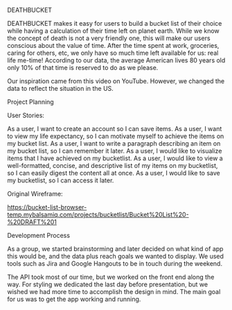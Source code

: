 DEATHBUCKET

DEATHBUCKET makes it easy for users to build a bucket list of their choice while having a calculation of their time left on planet earth. While we know the concept of death is not a very friendly one, this will make our users conscious about the value of time. After the time spent at work, groceries, caring for others, etc, we only have so much time left available for us: real life me-time! According to our data, the average American lives 80 years old only 10% of that time is reserved to do as we please.

Our inspiration came from this video on YouTube. However, we changed the data to reflect the situation in the US.


Project Planning

User Stories:

As a user, I want to create an account so I can save items.
As a user, I want to view my life expectancy, so I can motivate myself to achieve the items on my bucket list.
As a user, I want to write a paragraph describing an item on my bucket list, so I can remember it later.
As a user, I would like to visualize items that I have achieved on my bucketlist.
As a user, I would like to view a well-formatted, concise, and descriptive list of my items on my bucketlist, so I can easily digest the content all at once.
As a user, I would like to save my bucketlist, so I can access it later.

Original Wireframe:

https://bucket-list-browser-temp.mybalsamiq.com/projects/bucketlist/Bucket%20List%20-%20DRAFT%201


Development Process

As a group, we started brainstorming and later decided on what kind of app this would be, and the data plus reach goals we wanted to display. We used tools such as Jira and Google Hangouts to be in touch during the weekend.

The API took most of our time, but we worked on the front end along the way. For styling we dedicated the last day before presentation, but we wished we had more time to accomplish the design in mind. The main goal for us was to get the app working and running.